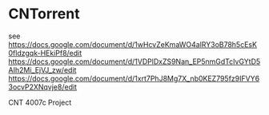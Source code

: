 CNTorrent
=========
see 
https://docs.google.com/document/d/1wHcvZeKmaWO4alRY3oB78h5cEsK0fldzgqk-HEkiPf8/edit
https://docs.google.com/document/d/1VDPlDxZS9Nan_EP5nmGdTcIvGYtD5AIh2Mi_EjVJ_zw/edit
https://docs.google.com/document/d/1xrt7PhJ8Mg7X_nb0KEZ795fz9IFVY63ocvP2XNqvje8/edit

CNT 4007c Project
